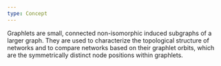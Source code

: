 ```yaml
---
type: Concept
---
```


Graphlets are small, connected non-isomorphic induced subgraphs of a larger graph. They are used to characterize the topological structure of networks and to compare networks based on their graphlet orbits, which are the symmetrically distinct node positions within graphlets.